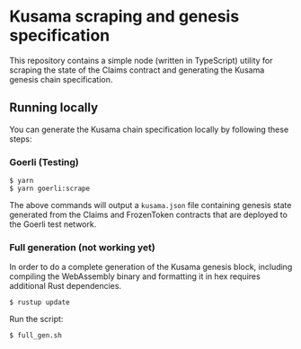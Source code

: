 # Kusama scraping and genesis specification

This repository contains a simple node (written in TypeScript) utility for scraping the state of the Claims contract and generating the Kusama genesis chain specification.

## Running locally

You can generate the Kusama chain specification locally by following these steps:

### Goerli (Testing)

```
$ yarn
$ yarn goerli:scrape
```

The above commands will output a `kusama.json` file containing genesis state generated from the Claims and FrozenToken contracts that are deployed to the Goerli test network.

### Full generation (not working yet)

In order to do a complete generation of the Kusama genesis block, including compiling the WebAssembly binary and formatting it in hex requires additional Rust dependencies.

```
$ rustup update
```

Run the script:

```
$ full_gen.sh
```
